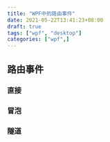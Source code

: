 ```yaml
---
title: "WPF中的路由事件"
date: 2021-05-22T13:41:23+08:00
draft: true
tags: ["wpf", "desktop"]
categories: ["wpf",]
---
```


## 路由事件

### 直接

### 冒泡

### 隧道

